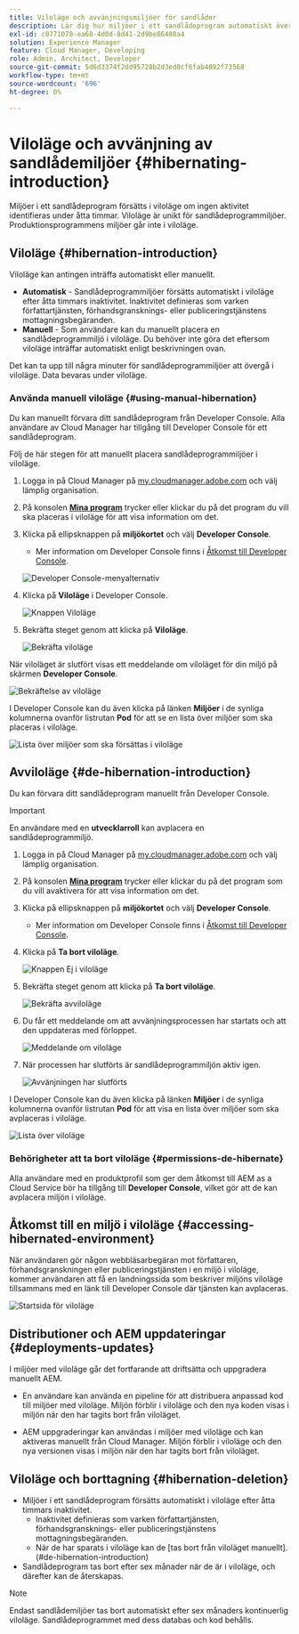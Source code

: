 ```yaml
---
title: Viloläge och avvänjningsmiljöer för sandlådor
description: Lär dig hur miljöer i ett sandlådeprogram automatiskt övergår i viloläge och hur du kan avviloläge.
exl-id: c0771078-ea68-4d0d-8d41-2d9be86408a4
solution: Experience Manager
feature: Cloud Manager, Developing
role: Admin, Architect, Developer
source-git-commit: 5d6d3374f2dd95728b2d3ed0cf6fab4092f73568
workflow-type: tm+mt
source-wordcount: '696'
ht-degree: 0%

---
```



# Viloläge och avvänjning av sandlådemiljöer {#hibernating-introduction}

Miljöer i ett sandlådeprogram försätts i viloläge om ingen aktivitet identifieras under åtta timmar. Viloläge är unikt för sandlådeprogrammiljöer. Produktionsprogrammens miljöer går inte i viloläge.

## Viloläge {#hibernation-introduction}

Viloläge kan antingen inträffa automatiskt eller manuellt.

* **Automatisk** - Sandlådeprogrammiljöer försätts automatiskt i viloläge efter åtta timmars inaktivitet. Inaktivitet definieras som varken författartjänsten, förhandsgransknings- eller publiceringstjänstens mottagningsbegäranden.
* **Manuell** - Som användare kan du manuellt placera en sandlådeprogrammiljö i viloläge. Du behöver inte göra det eftersom viloläge inträffar automatiskt enligt beskrivningen ovan.

Det kan ta upp till några minuter för sandlådeprogrammiljöer att övergå i viloläge. Data bevaras under viloläge.

### Använda manuell viloläge {#using-manual-hibernation}

Du kan manuellt förvara ditt sandlådeprogram från Developer Console. Alla användare av Cloud Manager har tillgång till Developer Console för ett sandlådeprogram.

Följ de här stegen för att manuellt placera sandlådeprogrammiljöer i viloläge.

1. Logga in på Cloud Manager på [my.cloudmanager.adobe.com](https://my.cloudmanager.adobe.com/) och välj lämplig organisation.

1. På konsolen **[Mina program](/help/implementing/cloud-manager/navigation.md#my-programs)** trycker eller klickar du på det program du vill ska placeras i viloläge för att visa information om det.

1. Klicka på ellipsknappen på **miljökortet** och välj **Developer Console**.

   * Mer information om Developer Console finns i [Åtkomst till Developer Console](/help/implementing/cloud-manager/manage-environments.md#accessing-developer-console).

   ![Developer Console-menyalternativ](assets/developer-console-menu-option.png)

1. Klicka på **Viloläge** i Developer Console.

   ![Knappen Viloläge](assets/hibernate-1.png)

1. Bekräfta steget genom att klicka på **Viloläge**.

   ![Bekräfta viloläge](assets/hibernate-2.png)

När viloläget är slutfört visas ett meddelande om viloläget för din miljö på skärmen **Developer Console**.

![Bekräftelse av viloläge](assets/hibernate-4.png)

I Developer Console kan du även klicka på länken **Miljöer** i de synliga kolumnerna ovanför listrutan **Pod** för att se en lista över miljöer som ska placeras i viloläge.

![Lista över miljöer som ska försättas i viloläge](assets/hibernate-1b.png)

## Avviloläge {#de-hibernation-introduction}

Du kan förvara ditt sandlådeprogram manuellt från Developer Console.

>[!IMPORTANT]
>
>En användare med en **utvecklarroll** kan avplacera en sandlådeprogrammiljö.

1. Logga in på Cloud Manager på [my.cloudmanager.adobe.com](https://my.cloudmanager.adobe.com/) och välj lämplig organisation.

1. På konsolen **[Mina program](/help/implementing/cloud-manager/navigation.md#my-programs)** trycker eller klickar du på det program som du vill avaktivera för att visa information om det.

1. Klicka på ellipsknappen på **miljökortet** och välj **Developer Console**.

   * Mer information om Developer Console finns i [Åtkomst till Developer Console](/help/implementing/cloud-manager/manage-environments.md#accessing-developer-console).

1. Klicka på **Ta bort viloläge**.

   ![Knappen Ej i viloläge](assets/de-hibernation-img1.png)

1. Bekräfta steget genom att klicka på **Ta bort viloläge**.

   ![Bekräfta avviloläge](assets/de-hibernation-img2.png)

1. Du får ett meddelande om att avvänjningsprocessen har startats och att den uppdateras med förloppet.

   ![Meddelande om viloläge](assets/de-hibernation-img3.png)

1. När processen har slutförts är sandlådeprogrammiljön aktiv igen.

   ![Avvänjningen har slutförts](assets/de-hibernation-img4.png)


I Developer Console kan du även klicka på länken **Miljöer** i de synliga kolumnerna ovanför listrutan **Pod** för att visa en lista över miljöer som ska avplaceras i viloläge.

![Lista över viloläge](assets/de-hibernate-1b.png)

### Behörigheter att ta bort viloläge {#permissions-de-hibernate}

Alla användare med en produktprofil som ger dem åtkomst till AEM as a Cloud Service bör ha tillgång till **Developer Console**, vilket gör att de kan avplacera miljön i viloläge.

## Åtkomst till en miljö i viloläge {#accessing-hibernated-environment}

När användaren gör någon webbläsarbegäran mot författaren, förhandsgranskningen eller publiceringstjänsten i en miljö i viloläge, kommer användaren att få en landningssida som beskriver miljöns viloläge tillsammans med en länk till Developer Console där tjänsten kan avplaceras.

![Startsida för viloläge](assets/de-hibernation-img5.png)

## Distributioner och AEM uppdateringar {#deployments-updates}

I miljöer med viloläge går det fortfarande att driftsätta och uppgradera manuellt AEM.

* En användare kan använda en pipeline för att distribuera anpassad kod till miljöer med viloläge. Miljön förblir i viloläge och den nya koden visas i miljön när den har tagits bort från viloläget.

* AEM uppgraderingar kan användas i miljöer med viloläge och kan aktiveras manuellt från Cloud Manager. Miljön förblir i viloläge och den nya versionen visas i miljön när den har tagits bort från viloläget.

## Viloläge och borttagning {#hibernation-deletion}

* Miljöer i ett sandlådeprogram försätts automatiskt i viloläge efter åtta timmars inaktivitet.
   * Inaktivitet definieras som varken författartjänsten, förhandsgransknings- eller publiceringstjänstens mottagningsbegäranden.
   * När de har sparats i viloläge kan de [tas bort från viloläget manuellt].(#de-hibernation-introduction)
* Sandlådeprogram tas bort efter sex månader när de är i viloläge, och därefter kan de återskapas.

>[!NOTE]
>
>Endast sandlådemiljöer tas bort automatiskt efter sex månaders kontinuerlig viloläge. Sandlådeprogrammet med dess databas och kod behålls.
